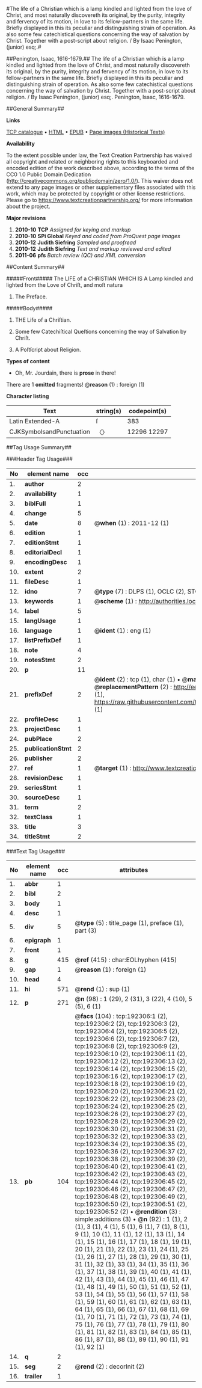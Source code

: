 #The life of a Christian which is a lamp kindled and lighted from the love of Christ, and most naturally discovereth its original, by the purity, integrity and fervency of its motion, in love to its fellow-partners in the same life. Briefly displayed in this its peculiar and distinguishing strain of operation. As also some few catechistical questions concerning the way of salvation by Christ. Together with a post-script about religion. / By Isaac Penington, (junior) esq;.#

##Penington, Isaac, 1616-1679.##
The life of a Christian which is a lamp kindled and lighted from the love of Christ, and most naturally discovereth its original, by the purity, integrity and fervency of its motion, in love to its fellow-partners in the same life. Briefly displayed in this its peculiar and distinguishing strain of operation. As also some few catechistical questions concerning the way of salvation by Christ. Together with a post-script about religion. / By Isaac Penington, (junior) esq;.
Penington, Isaac, 1616-1679.

##General Summary##

**Links**

[TCP catalogue](http://www.ota.ox.ac.uk/tcp/)  • 
[HTML](http://tei.it.ox.ac.uk/tcp/Texts-HTML/free/B09/B09701.html)  • 
[EPUB](http://tei.it.ox.ac.uk/tcp/Texts-EPUB/free/B09/B09701.epub) • 
[Page images (Historical Texts)](https://historicaltexts.jisc.ac.uk/eebo-124064239e)

**Availability**

To the extent possible under law, the Text Creation Partnership has waived all copyright and related or neighboring rights to this keyboarded and encoded edition of the work described above, according to the terms of the CC0 1.0 Public Domain Dedication (http://creativecommons.org/publicdomain/zero/1.0/). This waiver does not extend to any page images or other supplementary files associated with this work, which may be protected by copyright or other license restrictions. Please go to https://www.textcreationpartnership.org/ for more information about the project.

**Major revisions**

1. __2010-10__ __TCP__ *Assigned for keying and markup*
1. __2010-10__ __SPi Global__ *Keyed and coded from ProQuest page images*
1. __2010-12__ __Judith Siefring__ *Sampled and proofread*
1. __2010-12__ __Judith Siefring__ *Text and markup reviewed and edited*
1. __2011-06__ __pfs__ *Batch review (QC) and XML conversion*

##Content Summary##

#####Front#####
The LIFE of a CHRISTIAN WHICH IS A Lamp kindled and lighted from the Love of Chriſt, and moſt natura
1. The Preface.

#####Body#####

1. THE Life of a Chriſtian.

1. Some few Catechiſtical Queſtions concerning the way of Salvation by Chriſt.

1. A Poſtſcript about Religion.

**Types of content**

  * Oh, Mr. Jourdain, there is **prose** in there!

There are 1 **omitted** fragments! 
 @__reason__ (1) : foreign (1)

**Character listing**


|Text|string(s)|codepoint(s)|
|---|---|---|
|Latin Extended-A|ſ|383|
|CJKSymbolsandPunctuation|〈〉|12296 12297|

##Tag Usage Summary##

###Header Tag Usage###

|No|element name|occ|attributes|
|---|---|---|---|
|1.|__author__|2||
|2.|__availability__|1||
|3.|__biblFull__|1||
|4.|__change__|5||
|5.|__date__|8| @__when__ (1) : 2011-12 (1)|
|6.|__edition__|1||
|7.|__editionStmt__|1||
|8.|__editorialDecl__|1||
|9.|__encodingDesc__|1||
|10.|__extent__|2||
|11.|__fileDesc__|1||
|12.|__idno__|7| @__type__ (7) : DLPS (1), OCLC (2), STC (2), EEBO-CITATION (1), VID (1)|
|13.|__keywords__|1| @__scheme__ (1) : http://authorities.loc.gov/ (1)|
|14.|__label__|5||
|15.|__langUsage__|1||
|16.|__language__|1| @__ident__ (1) : eng (1)|
|17.|__listPrefixDef__|1||
|18.|__note__|4||
|19.|__notesStmt__|2||
|20.|__p__|11||
|21.|__prefixDef__|2| @__ident__ (2) : tcp (1), char (1)  •  @__matchPattern__ (2) : ([0-9\-]+):([0-9IVX]+) (1), (.+) (1)  •  @__replacementPattern__ (2) : http://eebo.chadwyck.com/downloadtiff?vid=$1&page=$2 (1), https://raw.githubusercontent.com/textcreationpartnership/Texts/master/tcpchars.xml#$1 (1)|
|22.|__profileDesc__|1||
|23.|__projectDesc__|1||
|24.|__pubPlace__|2||
|25.|__publicationStmt__|2||
|26.|__publisher__|2||
|27.|__ref__|1| @__target__ (1) : http://www.textcreationpartnership.org/docs/. (1)|
|28.|__revisionDesc__|1||
|29.|__seriesStmt__|1||
|30.|__sourceDesc__|1||
|31.|__term__|2||
|32.|__textClass__|1||
|33.|__title__|3||
|34.|__titleStmt__|2||


###Text Tag Usage###

|No|element name|occ|attributes|
|---|---|---|---|
|1.|__abbr__|1||
|2.|__bibl__|2||
|3.|__body__|1||
|4.|__desc__|1||
|5.|__div__|5| @__type__ (5) : title_page (1), preface (1), part (3)|
|6.|__epigraph__|1||
|7.|__front__|1||
|8.|__g__|415| @__ref__ (415) : char:EOLhyphen (415)|
|9.|__gap__|1| @__reason__ (1) : foreign (1)|
|10.|__head__|4||
|11.|__hi__|571| @__rend__ (1) : sup (1)|
|12.|__p__|271| @__n__ (98) : 1 (29), 2 (31), 3 (22), 4 (10), 5 (5), 6 (1)|
|13.|__pb__|104| @__facs__ (104) : tcp:192306:1 (2), tcp:192306:2 (2), tcp:192306:3 (2), tcp:192306:4 (2), tcp:192306:5 (2), tcp:192306:6 (2), tcp:192306:7 (2), tcp:192306:8 (2), tcp:192306:9 (2), tcp:192306:10 (2), tcp:192306:11 (2), tcp:192306:12 (2), tcp:192306:13 (2), tcp:192306:14 (2), tcp:192306:15 (2), tcp:192306:16 (2), tcp:192306:17 (2), tcp:192306:18 (2), tcp:192306:19 (2), tcp:192306:20 (2), tcp:192306:21 (2), tcp:192306:22 (2), tcp:192306:23 (2), tcp:192306:24 (2), tcp:192306:25 (2), tcp:192306:26 (2), tcp:192306:27 (2), tcp:192306:28 (2), tcp:192306:29 (2), tcp:192306:30 (2), tcp:192306:31 (2), tcp:192306:32 (2), tcp:192306:33 (2), tcp:192306:34 (2), tcp:192306:35 (2), tcp:192306:36 (2), tcp:192306:37 (2), tcp:192306:38 (2), tcp:192306:39 (2), tcp:192306:40 (2), tcp:192306:41 (2), tcp:192306:42 (2), tcp:192306:43 (2), tcp:192306:44 (2), tcp:192306:45 (2), tcp:192306:46 (2), tcp:192306:47 (2), tcp:192306:48 (2), tcp:192306:49 (2), tcp:192306:50 (2), tcp:192306:51 (2), tcp:192306:52 (2)  •  @__rendition__ (3) : simple:additions (3)  •  @__n__ (92) : 1 (1), 2 (1), 3 (1), 4 (1), 5 (1), 6 (1), 7 (1), 8 (1), 9 (1), 10 (1), 11 (1), 12 (1), 13 (1), 14 (1), 15 (1), 16 (1), 17 (1), 18 (1), 19 (1), 20 (1), 21 (1), 22 (1), 23 (1), 24 (1), 25 (1), 26 (1), 27 (1), 28 (1), 29 (1), 30 (1), 31 (1), 32 (1), 33 (1), 34 (1), 35 (1), 36 (1), 37 (1), 38 (1), 39 (1), 40 (1), 41 (1), 42 (1), 43 (1), 44 (1), 45 (1), 46 (1), 47 (1), 48 (1), 49 (1), 50 (1), 51 (1), 52 (1), 53 (1), 54 (1), 55 (1), 56 (1), 57 (1), 58 (1), 59 (1), 60 (1), 61 (1), 62 (1), 63 (1), 64 (1), 65 (1), 66 (1), 67 (1), 68 (1), 69 (1), 70 (1), 71 (1), 72 (1), 73 (1), 74 (1), 75 (1), 76 (1), 77 (1), 78 (1), 79 (1), 80 (1), 81 (1), 82 (1), 83 (1), 84 (1), 85 (1), 86 (1), 87 (1), 88 (1), 89 (1), 90 (1), 91 (1), 92 (1)|
|14.|__q__|2||
|15.|__seg__|2| @__rend__ (2) : decorInit (2)|
|16.|__trailer__|1||
